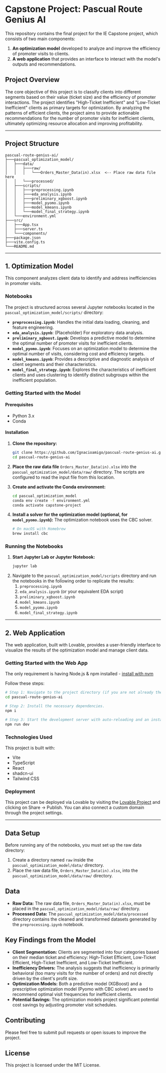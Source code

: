 # Capstone Project: Pascual Route Genius AI

This repository contains the final project for the IE Capstone project, which consists of two main components:

1.  **An optimization model** developed to analyze and improve the efficiency of promoter visits to clients.
2.  **A web application** that provides an interface to interact with the model's outputs and recommendations.

## Project Overview

The core objective of this project is to classify clients into different segments based on their value (ticket size) and the efficiency of promoter interactions. The project identifies "High-Ticket Inefficient" and "Low-Ticket Inefficient" clients as primary targets for optimization. By analyzing the patterns of efficient clients, the project aims to provide actionable recommendations for the number of promoter visits for inefficient clients, ultimately optimizing resource allocation and improving profitability.

---

## Project Structure

```
pascual-route-genius-ai/
├───pascual_optimization_model/
│   ├───data/
│   │   ├───raw/
│   │   │   └───Orders_Master_Data(in).xlsx  <-- Place raw data file here
│   │   └───processed/
│   ├───scripts/
│   │   ├───preprocessing.ipynb
│   │   ├───eda_analysis.ipynb
│   │   ├───preliminary_xgboost.ipynb
│   │   ├───model_pyomo.ipynb
│   │   ├───model_kmeans.ipynb
│   │   └───model_final_strategy.ipynb
│   └───environment.yml
├───src/
│   ├───App.tsx
│   ├───server.ts
│   └───components/
├───package.json
├───vite.config.ts
└───README.md
```

---

## 1. Optimization Model

This component analyzes client data to identify and address inefficiencies in promoter visits.

### Notebooks

The project is structured across several Jupyter notebooks located in the `pascual_optimization_model/scripts/` directory:

*   **`preprocessing.ipynb`**: Handles the initial data loading, cleaning, and feature engineering.
*   **`eda_analysis.ipynb`**: (Placeholder) For exploratory data analysis.
*   **`preliminary_xgboost.ipynb`**: Develops a predictive model to determine the optimal number of promoter visits for inefficient clients.
*   **`model_pyomo.ipynb`**: Focuses on an optimization model to determine the optimal number of visits, considering cost and efficiency targets.
*   **`model_kmeans.ipynb`**: Provides a descriptive and diagnostic analysis of client segments and their characteristics.
*   **`model_final_strategy.ipynb`**: Explores the characteristics of inefficient clients and uses clustering to identify distinct subgroups within the inefficient population.


### Getting Started with the Model

#### Prerequisites

*   Python 3.x
*   Conda

#### Installation

1.  **Clone the repository:**
    ```bash
    git clone https://github.com/Ignacioamigo/pascual-route-genius-ai.git
    cd pascual-route-genius-ai
    ```

2.  **Place the raw data file** `Orders_Master_Data(in).xlsx` into the `pascual_optimization_model/data/raw/` directory. The scripts are configured to read the input file from this location.

3.  **Create and activate the Conda environment:**
    ```bash
    cd pascual_optimization_model
    conda env create -f environment.yml
    conda activate capstone-project
    ```

4.  **Install a solver for the optimization model (optional, for `model_pyomo.ipynb`):**
    The optimization notebook uses the CBC solver.
    ```bash
    # On macOS with Homebrew
    brew install cbc
    ```

### Running the Notebooks

1.  **Start Jupyter Lab or Jupyter Notebook:**
    ```bash
    jupyter lab
    ```
2.  Navigate to the `pascual_optimization_model/scripts` directory and run the notebooks in the following order to replicate the results:
    1.  `preprocessing.ipynb`
    2.  `eda_analysis.ipynb` (or your equivalent EDA script)
    3.  `preliminary_xgboost.ipynb`
    4.  `model_kmeans.ipynb`
    5.  `model_pyomo.ipynb`
    6.  `model_final_strategy.ipynb`
---

## 2. Web Application

The web application, built with Lovable, provides a user-friendly interface to visualize the results of the optimization model and manage client data.

### Getting Started with the Web App

The only requirement is having Node.js & npm installed - [install with nvm](https://github.com/nvm-sh/nvm#installing-and-updating)

Follow these steps:

```sh
# Step 1: Navigate to the project directory (if you are not already there).
cd pascual-route-genius-ai

# Step 2: Install the necessary dependencies.
npm i

# Step 3: Start the development server with auto-reloading and an instant preview.
npm run dev
```

### Technologies Used

This project is built with:

*   Vite
*   TypeScript
*   React
*   shadcn-ui
*   Tailwind CSS

### Deployment

This project can be deployed via Lovable by visiting the [Lovable Project](https://lovable.dev/projects/0623b0a5-2230-4646-8fe9-79a717ce5808) and clicking on Share -> Publish. You can also connect a custom domain through the project settings.

---

## Data Setup

Before running any of the notebooks, you must set up the raw data directory:

1.  Create a directory named `raw` inside the `pascual_optimization_model/data/` directory.
2.  Place the raw data file, `Orders_Master_Data(in).xlsx`, into the `pascual_optimization_model/data/raw/` directory.

## Data

*   **Raw Data:** The raw data file, `Orders_Master_Data(in).xlsx`, must be placed in the `pascual_optimization_model/data/raw/` directory.
*   **Processed Data:** The `pascual_optimization_model/data/processed` directory contains the cleaned and transformed datasets generated by the `preprocessing.ipynb` notebook.

## Key Findings from the Model

*   **Client Segmentation:** Clients are segmented into four categories based on their median ticket and efficiency: High-Ticket Efficient, Low-Ticket Efficient, High-Ticket Inefficient, and Low-Ticket Inefficient.
*   **Inefficiency Drivers:** The analysis suggests that inefficiency is primarily behavioral (too many visits for the number of orders) and not directly driven by the client's profit size.
*   **Optimization Models:** Both a predictive model (XGBoost) and a prescriptive optimization model (Pyomo with CBC solver) are used to recommend optimal visit frequencies for inefficient clients.
*   **Potential Savings:** The optimization models project significant potential cost savings by adjusting promoter visit schedules.

## Contributing

Please feel free to submit pull requests or open issues to improve the project.

## License

This project is licensed under the MIT License.